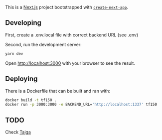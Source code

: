 This is a [Next.js](https://nextjs.org/) project bootstrapped with [`create-next-app`](https://github.com/vercel/next.js/tree/canary/packages/create-next-app).

## Developing

First, create a .env.local file with correct backend URL (see .env)

Second, run the development server:

```bash
yarn dev
```

Open [http://localhost:3000](http://localhost:3000) with your browser to see the result.

## Deploying

There is a Dockerfile that can be built and ran with:

```bash
docker build -t tf150 .
docker run -p 3000:3000 -e BACKEND_URL='http://localhost:1337' tf150
```

## TODO

Check [Taiga](https://taiga.tf.fi/project/neergaa1-tf150-webpage)
